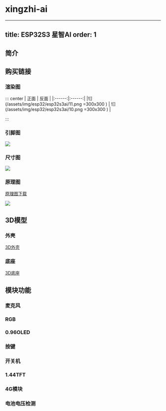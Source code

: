 # xingzhi-ai

---
title: ESP32S3 星智AI
order: 1
---

## 简介

<BiliBili bvid="BV1JbNgeaEkg" />



## 购买链接

### 渲染图

::: center
| 正面 | 反面 | 
|:------:|:------:|
|![](/assets/img/esp32/esp32s3ai/11.png =300x300 )     | ![](/assets/img/esp32/esp32s3ai/10.png =300x300 )    | 


:::


### 引脚图

![](/assets/img/esp32/esp32s3ai/12.png )

### 尺寸图

![](/assets/img/esp32/esp32s3ai/8.png )

### 原理图

[原理图下载](https://ziliao.nologo.tech/%E6%97%A0%E5%90%8D%E7%A7%91%E6%8A%80Nologo%E8%B5%84%E6%96%99/ESP32%E5%BC%80%E5%8F%91%E6%9D%BF/ESP32S3%E6%98%9F%E6%99%BAAI/%E5%8E%9F%E7%90%86%E5%9B%BE "")


![](/assets/img/esp32/esp32s3ai/9.png )

## 3D模型


### 外壳


[3D外壳](https://ziliao.nologo.tech/%E6%97%A0%E5%90%8D%E7%A7%91%E6%8A%80Nologo%E8%B5%84%E6%96%99/ESP32%E5%BC%80%E5%8F%91%E6%9D%BF/ESP32S3%E6%98%9F%E6%99%BAAI/3D%E6%89%93%E5%8D%B0/%E6%98%9F%E6%99%BAAI%E6%89%93%E5%8D%B00.96%E7%89%88%E6%9C%AC%E6%89%93%E5%8D%B0%E4%BB%B6.3mf "")


### 底座

[3D底座](https://ziliao.nologo.tech/%E6%97%A0%E5%90%8D%E7%A7%91%E6%8A%80Nologo%E8%B5%84%E6%96%99/ESP32%E5%BC%80%E5%8F%91%E6%9D%BF/ESP32S3%E6%98%9F%E6%99%BAAI/3D%E6%89%93%E5%8D%B0/%E5%BA%95%E5%BA%A7usb%E8%BD%AC%E6%8E%A5.STL "")


## 模块功能

### 麦克风

### RGB

### 0.96OLED

### 按键

### 开关机

### 1.44TFT

### 4G模块


### 电池电压检测



